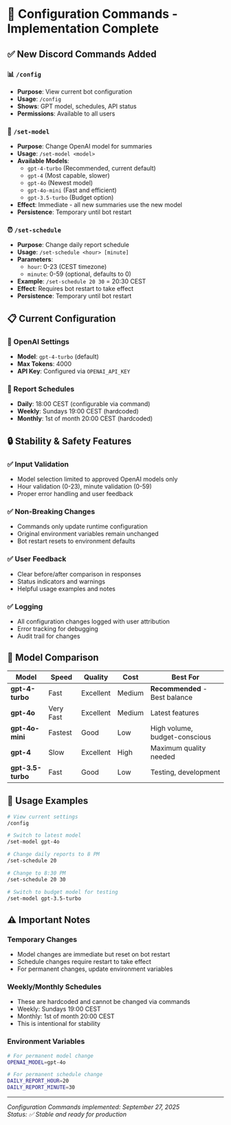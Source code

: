 # 🔧 Configuration Commands - Implementation Complete

## ✅ **New Discord Commands Added**

### **📊 `/config`**
- **Purpose**: View current bot configuration
- **Usage**: `/config`
- **Shows**: GPT model, schedules, API status
- **Permissions**: Available to all users

### **🤖 `/set-model`**
- **Purpose**: Change OpenAI model for summaries
- **Usage**: `/set-model <model>`
- **Available Models**:
  - `gpt-4-turbo` (Recommended, current default)
  - `gpt-4` (Most capable, slower)
  - `gpt-4o` (Newest model)
  - `gpt-4o-mini` (Fast and efficient)
  - `gpt-3.5-turbo` (Budget option)
- **Effect**: Immediate - all new summaries use the new model
- **Persistence**: Temporary until bot restart

### **⏰ `/set-schedule`**
- **Purpose**: Change daily report schedule
- **Usage**: `/set-schedule <hour> [minute]`
- **Parameters**:
  - `hour`: 0-23 (CEST timezone)
  - `minute`: 0-59 (optional, defaults to 0)
- **Example**: `/set-schedule 20 30` = 20:30 CEST
- **Effect**: Requires bot restart to take effect
- **Persistence**: Temporary until bot restart

## 📋 **Current Configuration**

### **🤖 OpenAI Settings**
- **Model**: `gpt-4-turbo` (default)
- **Max Tokens**: 4000
- **API Key**: Configured via `OPENAI_API_KEY`

### **📅 Report Schedules**
- **Daily**: 18:00 CEST (configurable via command)
- **Weekly**: Sundays 19:00 CEST (hardcoded)
- **Monthly**: 1st of month 20:00 CEST (hardcoded)

## 🔒 **Stability & Safety Features**

### **✅ Input Validation**
- Model selection limited to approved OpenAI models only
- Hour validation (0-23), minute validation (0-59)
- Proper error handling and user feedback

### **✅ Non-Breaking Changes**
- Commands only update runtime configuration
- Original environment variables remain unchanged
- Bot restart resets to environment defaults

### **✅ User Feedback**
- Clear before/after comparison in responses
- Status indicators and warnings
- Helpful usage examples and notes

### **✅ Logging**
- All configuration changes logged with user attribution
- Error tracking for debugging
- Audit trail for changes

## 🎯 **Model Comparison**

| Model | Speed | Quality | Cost | Best For |
|-------|-------|---------|------|----------|
| **gpt-4-turbo** | Fast | Excellent | Medium | **Recommended** - Best balance |
| **gpt-4o** | Very Fast | Excellent | Medium | Latest features |
| **gpt-4o-mini** | Fastest | Good | Low | High volume, budget-conscious |
| **gpt-4** | Slow | Excellent | High | Maximum quality needed |
| **gpt-3.5-turbo** | Fast | Good | Low | Testing, development |

## 🚀 **Usage Examples**

```bash
# View current settings
/config

# Switch to latest model
/set-model gpt-4o

# Change daily reports to 8 PM
/set-schedule 20

# Change to 8:30 PM
/set-schedule 20 30

# Switch to budget model for testing
/set-model gpt-3.5-turbo
```

## ⚠️ **Important Notes**

### **Temporary Changes**
- Model changes are immediate but reset on bot restart
- Schedule changes require restart to take effect
- For permanent changes, update environment variables

### **Weekly/Monthly Schedules**
- These are hardcoded and cannot be changed via commands
- Weekly: Sundays 19:00 CEST
- Monthly: 1st of month 20:00 CEST
- This is intentional for stability

### **Environment Variables**
```bash
# For permanent model change
OPENAI_MODEL=gpt-4o

# For permanent schedule change
DAILY_REPORT_HOUR=20
DAILY_REPORT_MINUTE=30
```

---
*Configuration Commands implemented: September 27, 2025*  
*Status: ✅ Stable and ready for production*
